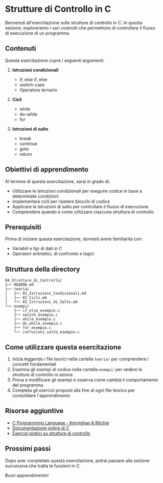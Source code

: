 # Strutture di Controllo in C

Benvenuti all'esercitazione sulle strutture di controllo in C. In questa sezione, esploreremo i vari costrutti che permettono di controllare il flusso di esecuzione di un programma.

## Contenuti

Questa esercitazione copre i seguenti argomenti:

1. **Istruzioni condizionali**
   - if, else if, else
   - switch-case
   - Operatore ternario

2. **Cicli**
   - while
   - do-while
   - for

3. **Istruzioni di salto**
   - break
   - continue
   - goto
   - return

## Obiettivi di apprendimento

Al termine di questa esercitazione, sarai in grado di:

- Utilizzare le istruzioni condizionali per eseguire codice in base a determinate condizioni
- Implementare cicli per ripetere blocchi di codice
- Applicare le istruzioni di salto per controllare il flusso di esecuzione
- Comprendere quando e come utilizzare ciascuna struttura di controllo

## Prerequisiti

Prima di iniziare questa esercitazione, dovresti avere familiarità con:

- Variabili e tipi di dati in C
- Operatori aritmetici, di confronto e logici

## Struttura della directory

```
04_Strutture_di_Controllo/
├── README.md
├── teoria/
│   ├── 01_Istruzioni_Condizionali.md
│   ├── 02_Cicli.md
│   └── 03_Istruzioni_di_Salto.md
└── esempi/
    ├── if_else_esempio.c
    ├── switch_esempio.c
    ├── while_esempio.c
    ├── do_while_esempio.c
    ├── for_esempio.c
    └── istruzioni_salto_esempio.c
```

## Come utilizzare questa esercitazione

1. Inizia leggendo i file teorici nella cartella `teoria/` per comprendere i concetti fondamentali
2. Esamina gli esempi di codice nella cartella `esempi/` per vedere le strutture di controllo in azione
3. Prova a modificare gli esempi e osserva come cambia il comportamento del programma
4. Completa gli esercizi proposti alla fine di ogni file teorico per consolidare l'apprendimento

## Risorse aggiuntive

- [C Programming Language - Kernighan & Ritchie](https://en.wikipedia.org/wiki/The_C_Programming_Language)
- [Documentazione online di C](https://devdocs.io/c/)
- [Esercizi pratici su strutture di controllo](https://www.learn-c.org/)

## Prossimi passi

Dopo aver completato questa esercitazione, potrai passare alla sezione successiva che tratta le funzioni in C.

Buon apprendimento!